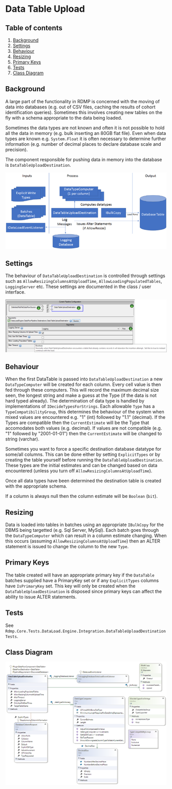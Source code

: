 # Data Table Upload

## Table of contents
1. [Background](#background)
2. [Settings](#settings)
3. [Behaviour](#behaviour)
4. [Resizing](#resizing)
4. [Primary Keys](#primary-keys)
4. [Tests](#tests)
4. [Class Diagram](#class-diagram)

## Background
A large part of the functionality in RDMP is concerned with the moving of data into databases (e.g. out of CSV files, caching the results of cohort identification queries).  Sometimes this involves creating new tables on the fly with a schema appropriate to the data being loaded.  

Sometimes the data types are not known and often it is not possible to hold all the data in memory (e.g. bulk inserting an 80GB flat file).  Even when data types are known e.g. `System.Float` it is often necessary to determine further information (e.g. number of decimal places to declare database scale and precision).

The component responsible for pushing data in memory into the database is `DataTableUploadDestination`.

![DataTableUploadDiagram](Images/DataTableUpload/DataTableUploadDiagram.png) 

## Settings
The behaviour of `DataTableUploadDestination` is controlled through settings such as `AllowResizingColumnsAtUploadTime`, `AllowLoadingPopulatedTables`, `LoggingServer` etc.  These settings are documented in the class / user interface.

![DataTableUploadDiagram](Images/DataTableUpload/Settings.png)

## Behaviour
When the first DataTable is passed into `DataTableUploadDestination` a new `DataTypeComputer` will be created for each column.  Every cell value is then fed through these computers.  This will record the maximum decimal size seen, the longest string and make a guess at the Type (if the data is not hard typed already).  The determination of data type is handled by implementations of `IDecideTypesForStrings`.  Each allowable `Type` has a `TypeCompatibilityGroup`, this determines the behaviour of the system when mixed values are encountered e.g. "1" (int) followed by "1.1" (decimal).  If the Types are compatible then the `CurrentEstimate` will be the Type that accomodates both values (e.g. decimal).  If values are not compatible (e.g. "1" followed by "2001-01-01") then the `CurrentEstimate` will be changed to string (varchar).

Sometimes you want to force a specific destination database datatype for some/all columns.  This can be done either by setting `ExplicitTypes` or by creating the table yourself before running the `DataTableUploadDestination`. These types are the initial estimates and can be changed based on data encountered (unless you turn off `AllowResizingColumnsAtUploadTime`).

Once all data types have been determined the destination table is created with the appropriate schema.

If a column is always null then the column estimate will be `Boolean` (`bit`).

## Resizing
Data is loaded into tables in batches using an appropriate `IBulkCopy` for the DBMS being targetted (e.g. Sql Server, MySql).  Each batch goes through the `DataTypeComputer` which can result in a column estimate changing.  When this occurs (assuming `AllowResizingColumnsAtUploadTime`) then an ALTER statement is issued to change the column to the new `Type`.

## Primary Keys
The table created will have an appropriate primary key if the `DataTable` batches supplied have a PrimaryKey set or if any `ExplicitTypes` columns have `IsPrimaryKey` set.  This key will only be created when the `DataTableUploadDestination` is disposed since primary keys can affect the ability to issue ALTER statements.

## Tests
See `Rdmp.Core.Tests.DataLoad.Engine.Integration.DataTableUploadDestinationTests`.

## Class Diagram
![DataTableUploadDiagram](Images/DataTableUpload/ClassDiagram.png)